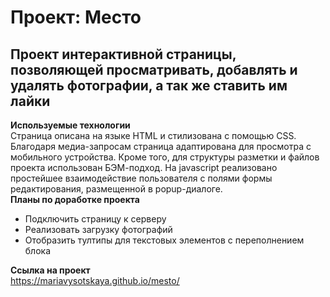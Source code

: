 # Проект: Место
## Проект интерактивной страницы, позволяющей просматривать, добавлять и удалять фотографии, а так же ставить им лайки
**Используемые технологии**  
Страница описана на языке HTML и стилизована с помощью CSS. Благодаря медиа-запросам страница адаптирована для просмотра с мобильного устройства. Кроме того, для структуры разметки и файлов проекта использован БЭМ-подход. На javascript реализовано простейшее взаимодействие пользователя с полями формы редактирования, размещенной в popup-диалоге.  
**Планы по доработке проекта**  
- Подключить страницу к серверу  
- Реализовать загрузку фотографий  
- Отобразить тултипы для текстовых элементов с переполнением блока  
  
**Ссылка на проект**  
https://mariavysotskaya.github.io/mesto/
